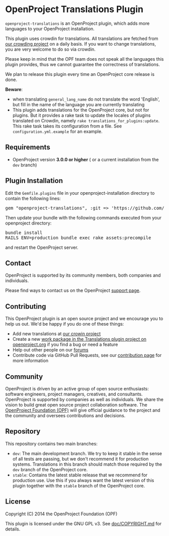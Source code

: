 # OpenProject Translations Plugin

`openproject-translations` is an OpenProject plugin, which adds more languages to your OpenProject installation.

This plugin uses crowdin for translations.
All translations are fetched from [our crowding project](https://crowdin.net/project/openproject) on a daily basis. If you want to change translations, you are very welcome to do so via crowdin.

Please keep in mind that the OPF team does not speak all the languages this plugin provides, thus we cannot guarantee the correctness of translations.

We plan to release this plugin every time an OpenProject core release is done.

**Beware**:

* when translating `general_lang_name` do not translate the word 'English', but fill in the name of the language you are currently translating
* This plugin adds translations for the OpenProject core, but not for plugins. But it provides a rake task to update the locales of plugins translated on Crowdin, namely `rake translations_for_plugins:update`. This rake task takes its configuration from a file. See `configuration.yml.example` for an example.

## Requirements

* OpenProject version **3.0.0 or higher** ( or a current installation from the `dev` branch)

## Plugin Installation

Edit the `Gemfile.plugins` file in your openproject-installation directory to contain the following lines:

<pre>
gem "openproject-translations", :git => 'https://github.com/opf/openproject-translations.git', :branch => 'stable'
</pre>

Then update your bundle with the following commands executed from your openproject directory:

<pre>
bundle install
RAILS_ENV=production bundle exec rake assets:precompile
</pre>

and restart the OpenProject server.

## Contact

OpenProject is supported by its community members, both companies and individuals.

Please find ways to contact us on the OpenProject [support page](https://www.openproject.org/support).

## Contributing

This OpenProject plugin is an open source project and we encourage you to help us out. We'd be happy if you do one of these things:

* Add new translations at [our crowin project](https://crowdin.net/project/openproject)
* Create a new [work package in the Translations plugin project on openproject.org](https://www.openproject.org/projects/translations/work_packages) if you find a bug or need a feature
* Help out other people on our [forums](https://www.openproject.org/projects/openproject/boards)
* Contribute code via GitHub Pull Requests, see our [contribution page](https://www.openproject.org/projects/openproject/wiki/Contribution) for more information

## Community

OpenProject is driven by an active group of open source enthusiasts: software engineers, project managers, creatives, and consultants. OpenProject is supported by companies as well as individuals. We share the vision to build great open source project collaboration software.
The [OpenProject Foundation (OPF)](https://www.openproject.org/projects/openproject/wiki/OpenProject_Foundation) will give official guidance to the project and the community and oversees contributions and decisions.

## Repository

This repository contains two main branches:

* `dev`: The main development branch. We try to keep it stable in the sense of all tests are passing, but we don't recommend it for production systems. Translations in this branch should match those required by the `dev` branch of the OpenProject core.
* `stable`: Contains the latest stable release that we recommend for production use. Use this if you always want the latest version of this plugin together with the `stable` branch of the OpenProject core.

## License

Copyright (C) 2014 the OpenProject Foundation (OPF)

This plugin is licensed under the GNU GPL v3. See [doc/COPYRIGHT.md](doc/COPYRIGHT.md) for details.
